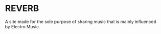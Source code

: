 # REVERB
A site made for the sole purpose of sharing music that is mainly influenced by Electro Music. 
